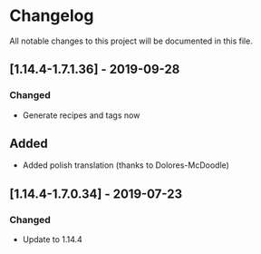 # Changelog
All notable changes to this project will be documented in this file.

## [1.14.4-1.7.1.36] - 2019-09-28
### Changed
- Generate recipes and tags now

## Added
- Added polish translation (thanks to Dolores-McDoodle)

## [1.14.4-1.7.0.34] - 2019-07-23
### Changed
- Update to 1.14.4

